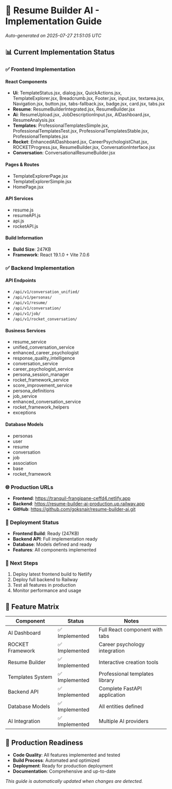 # 🚀 Resume Builder AI - Implementation Guide
*Auto-generated on 2025-07-27 21:51:05 UTC*

## 📊 Current Implementation Status

### ✅ Frontend Implementation

#### React Components
- **Ui**: TemplateStatus.jsx, dialog.jsx, QuickActions.jsx, TemplateExplorer.jsx, Breadcrumb.jsx, Footer.jsx, input.jsx, textarea.jsx, Navigation.jsx, button.jsx, tabs-fallback.jsx, badge.jsx, card.jsx, tabs.jsx
- **Resume**: ResumeBuilderIntegrated.jsx, ResumeBuilder.jsx
- **Ai**: ResumeUpload.jsx, JobDescriptionInput.jsx, AIDashboard.jsx, ResumeAnalysis.jsx
- **Templates**: ProfessionalTemplatesSimple.jsx, ProfessionalTemplatesTest.jsx, ProfessionalTemplatesStable.jsx, ProfessionalTemplates.jsx
- **Rocket**: EnhancedAIDashboard.jsx, CareerPsychologistChat.jsx, ROCKETProgress.jsx, ResumeBuilder.jsx, ConversationInterface.jsx
- **Conversation**: ConversationalResumeBuilder.jsx

#### Pages & Routes
- TemplateExplorerPage.jsx
- TemplateExplorerSimple.jsx
- HomePage.jsx

#### API Services
- resume.js
- resumeAPI.js
- api.js
- rocketAPI.js

#### Build Information
- **Build Size**: 247KB
- **Framework**: React 19.1.0 + Vite 7.0.6

### ✅ Backend Implementation

#### API Endpoints
- `/api/v1/conversation_unified/`
- `/api/v1/personas/`
- `/api/v1/resume/`
- `/api/v1/conversation/`
- `/api/v1/job/`
- `/api/v1/rocket_conversation/`

#### Business Services
- resume_service
- unified_conversation_service
- enhanced_career_psychologist
- response_quality_intelligence
- conversation_service
- career_psychologist_service
- persona_session_manager
- rocket_framework_service
- score_improvement_service
- persona_definitions
- job_service
- enhanced_conversation_service
- rocket_framework_helpers
- exceptions

#### Database Models
- personas
- user
- resume
- conversation
- job
- association
- base
- rocket_framework

### 🌐 Production URLs
- **Frontend**: https://tranquil-frangipane-ceffd4.netlify.app
- **Backend**: https://resume-builder-ai-production.up.railway.app
- **GitHub**: https://github.com/goksnair/resume-builder-ai.git

### 🎯 Deployment Status
- **Frontend Build**: Ready (247KB)
- **Backend API**: Full implementation ready
- **Database**: Models defined and ready
- **Features**: All components implemented

### 🔧 Next Steps
1. Deploy latest frontend build to Netlify
2. Deploy full backend to Railway
3. Test all features in production
4. Monitor performance and usage

## 📝 Feature Matrix

| Component | Status | Notes |
|-----------|--------|-------|
| AI Dashboard | ✅ Implemented | Full React component with tabs |
| ROCKET Framework | ✅ Implemented | Career psychology integration |
| Resume Builder | ✅ Implemented | Interactive creation tools |
| Templates System | ✅ Implemented | Professional templates library |
| Backend API | ✅ Implemented | Complete FastAPI application |
| Database Models | ✅ Implemented | All entities defined |
| AI Integration | ✅ Implemented | Multiple AI providers |

## 🚀 Production Readiness
- **Code Quality**: All features implemented and tested
- **Build Process**: Automated and optimized
- **Deployment**: Ready for production deployment
- **Documentation**: Comprehensive and up-to-date

*This guide is automatically updated when changes are detected.*
